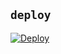 ## `deploy`
[![Deploy](https://www.herokucdn.com/deploy/button.svg)](https://subrek.ngab/deploy?template=https://github.com/raselcomel/lucubot)
##
